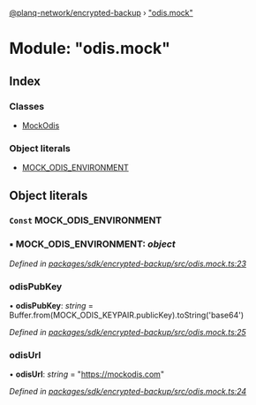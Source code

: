 [@planq-network/encrypted-backup](../README.md) › ["odis.mock"](_odis_mock_.md)

# Module: "odis.mock"

## Index

### Classes

* [MockOdis](../classes/_odis_mock_.mockodis.md)

### Object literals

* [MOCK_ODIS_ENVIRONMENT](_odis_mock_.md#const-mock_odis_environment)

## Object literals

### `Const` MOCK_ODIS_ENVIRONMENT

### ▪ **MOCK_ODIS_ENVIRONMENT**: *object*

*Defined in [packages/sdk/encrypted-backup/src/odis.mock.ts:23](https://github.com/planq-network/planq-sdk/blob/master/packages/sdk/encrypted-backup/src/odis.mock.ts#L23)*

###  odisPubKey

• **odisPubKey**: *string* = Buffer.from(MOCK_ODIS_KEYPAIR.publicKey).toString('base64')

*Defined in [packages/sdk/encrypted-backup/src/odis.mock.ts:25](https://github.com/planq-network/planq-sdk/blob/master/packages/sdk/encrypted-backup/src/odis.mock.ts#L25)*

###  odisUrl

• **odisUrl**: *string* = "https://mockodis.com"

*Defined in [packages/sdk/encrypted-backup/src/odis.mock.ts:24](https://github.com/planq-network/planq-sdk/blob/master/packages/sdk/encrypted-backup/src/odis.mock.ts#L24)*

